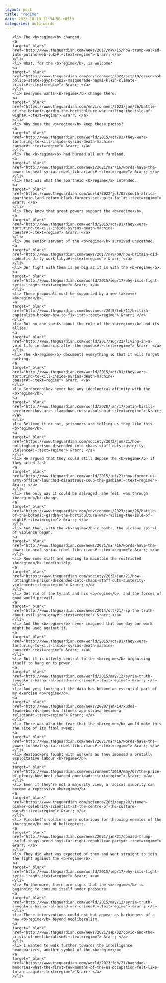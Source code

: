 ```yaml
---
layout: post
title: "regime"
date: 2023-10-10 12:34:56 +0530
categories: auto-words
---
```

<ol>

    <li> The <b>regime</b> changed.
    <a 
    target="_blank" 
    href="http://www.theguardian.com/news/2017/nov/15/how-trump-walked-into-putins-web-luke#:~:text=regime"> &rarr; </a>
    </li>
    <li> What, for the <b>regime</b>, is welcome?
    <a 
    target="_blank" 
    href="https://www.theguardian.com/environment/2022/oct/18/greenwashing-police-state-egypt-cop27-masquerade-naomi-klein-climate-crisis#:~:text=regime"> &rarr; </a>
    </li>
    <li> Everyone wants <b>regime</b> change there.
    <a 
    target="_blank" 
    href="https://www.theguardian.com/environment/2023/jan/26/battle-of-the-botanic-garden-the-horticulture-war-roiling-the-isle-of-wight#:~:text=regime"> &rarr; </a>
    </li>
    <li> Why does the <b>regime</b> keep these photos?
    <a 
    target="_blank" 
    href="http://www.theguardian.com/world/2015/oct/01/they-were-torturing-to-kill-inside-syrias-death-machine-caesar#:~:text=regime"> &rarr; </a>
    </li>
    <li> The <b>regime</b> had burned all our farmland.
    <a 
    target="_blank" 
    href="http://www.theguardian.com/news/2021/mar/16/words-have-the-power-to-heal-syrias-rebel-librarians#:~:text=regime"> &rarr; </a>
    </li>
    <li> That was what the apartheid <b>regime</b> intended.
    <a 
    target="_blank" 
    href="https://www.theguardian.com/world/2022/jul/05/south-africa-apartheid-land-reform-black-farmers-set-up-to-fail#:~:text=regime"> &rarr; </a>
    </li>
    <li> They know that great powers support the <b>regime</b>.
    <a 
    target="_blank" 
    href="http://www.theguardian.com/world/2015/oct/01/they-were-torturing-to-kill-inside-syrias-death-machine-caesar#:~:text=regime"> &rarr; </a>
    </li>
    <li> One senior servant of the <b>regime</b> survived unscathed.
    <a 
    target="_blank" 
    href="http://www.theguardian.com/news/2017/nov/09/how-britain-did-gaddafis-dirty-work-libya#:~:text=regime"> &rarr; </a>
    </li>
    <li> Our fight with them is as big as it is with the <b>regime</b>.
    <a 
    target="_blank" 
    href="http://www.theguardian.com/world/2015/sep/17/why-isis-fight-syria-iraq#:~:text=regime"> &rarr; </a>
    </li>
    <li> These proposals must be supported by a new takeover <b>regime</b>.
    <a 
    target="_blank" 
    href="http://www.theguardian.com/business/2015/feb/11/british-capitalism-broken-how-to-fix-it#:~:text=regime"> &rarr; </a>
    </li>
    <li> But no one speaks about the role of the <b>regime</b> and its allies.
    <a 
    target="_blank" 
    href="http://www.theguardian.com/world/2017/aug/22/living-in-a-void-life-in-damascus-after-the-exodus#:~:text=regime"> &rarr; </a>
    </li>
    <li> The <b>regime</b> documents everything so that it will forget nothing.
    <a 
    target="_blank" 
    href="http://www.theguardian.com/world/2015/oct/01/they-were-torturing-to-kill-inside-syrias-death-machine-caesar#:~:text=regime"> &rarr; </a>
    </li>
    <li> Serebrennikov never had any ideological affinity with the <b>regime</b>.
    <a 
    target="_blank" 
    href="http://www.theguardian.com/world/2020/jan/17/putin-kirill-serebrennikov-arts-clampdown-russia-bolshoi#:~:text=regime"> &rarr; </a>
    </li>
    <li> Believe it or not, prisoners are telling us they like this <b>regime</b>.
    <a 
    target="_blank" 
    href="https://www.theguardian.com/society/2022/jun/21/how-nottingham-prison-descended-into-chaos-staff-cuts-austerity-violence#:~:text=regime"> &rarr; </a>
    </li>
    <li> He argued that they could still depose the <b>regime</b> if they acted fast.
    <a 
    target="_blank" 
    href="http://www.theguardian.com/world/2015/jul/21/how-former-us-army-officer-launched-disastrous-coup-the-gambia#:~:text=regime"> &rarr; </a>
    </li>
    <li> The only way it could be salvaged, she felt, was through <b>regime</b> change.
    <a 
    target="_blank" 
    href="https://www.theguardian.com/environment/2023/jan/26/battle-of-the-botanic-garden-the-horticulture-war-roiling-the-isle-of-wight#:~:text=regime"> &rarr; </a>
    </li>
    <li> And then, with the <b>regime</b>’s bombs, the vicious spiral of violence began.
    <a 
    target="_blank" 
    href="http://www.theguardian.com/news/2021/mar/16/words-have-the-power-to-heal-syrias-rebel-librarians#:~:text=regime"> &rarr; </a>
    </li>
    <li> Now some staff are pushing to maintain the restricted <b>regime</b> indefinitely.
    <a 
    target="_blank" 
    href="https://www.theguardian.com/society/2022/jun/21/how-nottingham-prison-descended-into-chaos-staff-cuts-austerity-violence#:~:text=regime"> &rarr; </a>
    </li>
    <li> Get rid of the tyrant and his <b>regime</b>, and the forces of good would prevail.
    <a 
    target="_blank" 
    href="http://www.theguardian.com/news/2014/oct/21/-sp-the-truth-about-evil-john-gray#:~:text=regime"> &rarr; </a>
    </li>
    <li> And the <b>regime</b> never imagined that one day our work might be used against it.
    <a 
    target="_blank" 
    href="http://www.theguardian.com/world/2015/oct/01/they-were-torturing-to-kill-inside-syrias-death-machine-caesar#:~:text=regime"> &rarr; </a>
    </li>
    <li> But it is utterly central to the <b>regime</b> organising itself to hang on to power.
    <a 
    target="_blank" 
    href="http://www.theguardian.com/world/2015/may/12/syria-truth-smugglers-bashar-al-assad-war-crimes#:~:text=regime"> &rarr; </a>
    </li>
    <li> And yet, looking at the data has become an essential part of my exercise <b>regime</b>.
    <a 
    target="_blank" 
    href="http://www.theguardian.com/news/2020/jan/14/kudos-leaderboards-qoms-how-fitness-app-strava-became-a-religion#:~:text=regime"> &rarr; </a>
    </li>
    <li> There was also the fear that the <b>regime</b> would make this the site of its final sweep.
    <a 
    target="_blank" 
    href="http://www.theguardian.com/news/2021/mar/16/words-have-the-power-to-heal-syrias-rebel-librarians#:~:text=regime"> &rarr; </a>
    </li>
    <li> Meatpackers fought with workers as they imposed a brutally exploitative labour <b>regime</b>.
    <a 
    target="_blank" 
    href="http://www.theguardian.com/environment/2019/may/07/the-price-of-plenty-how-beef-changed-america#:~:text=regime"> &rarr; </a>
    </li>
    <li> Even if they’re not a majority view, a radical minority can become a repressive <b>regime</b>.
    <a 
    target="_blank" 
    href="https://www.theguardian.com/science/2021/sep/28/steven-pinker-celebrity-scientist-at-the-centre-of-the-culture-wars#:~:text=regime"> &rarr; </a>
    </li>
    <li> Pinochet’s soldiers were notorious for throwing enemies of the <b>regime</b> out of helicopters.
    <a 
    target="_blank" 
    href="http://www.theguardian.com/news/2021/jan/21/donald-trump-useful-thugs-proud-boys-far-right-republican-party#:~:text=regime"> &rarr; </a>
    </li>
    <li> They did what was expected of them and went straight to join the fight against the <b>regime</b>.
    <a 
    target="_blank" 
    href="http://www.theguardian.com/world/2015/sep/17/why-isis-fight-syria-iraq#:~:text=regime"> &rarr; </a>
    </li>
    <li> Furthermore, there are signs that the <b>regime</b> is beginning to consume itself under pressure.
    <a 
    target="_blank" 
    href="http://www.theguardian.com/world/2015/may/12/syria-truth-smugglers-bashar-al-assad-war-crimes#:~:text=regime"> &rarr; </a>
    </li>
    <li> These interventions could not but appear as harbingers of a new <b>regime</b> beyond neoliberalism.
    <a 
    target="_blank" 
    href="http://www.theguardian.com/news/2021/sep/02/covid-and-the-crisis-of-neoliberalism#:~:text=regime"> &rarr; </a>
    </li>
    <li> I wanted to walk further towards the intelligence headquarters, another symbol of the <b>regime</b>.
    <a 
    target="_blank" 
    href="https://www.theguardian.com/world/2023/feb/21/baghdad-memories-what-the-first-few-months-of-the-us-occupation-felt-like-to-an-iraqi#:~:text=regime"> &rarr; </a>
    </li>